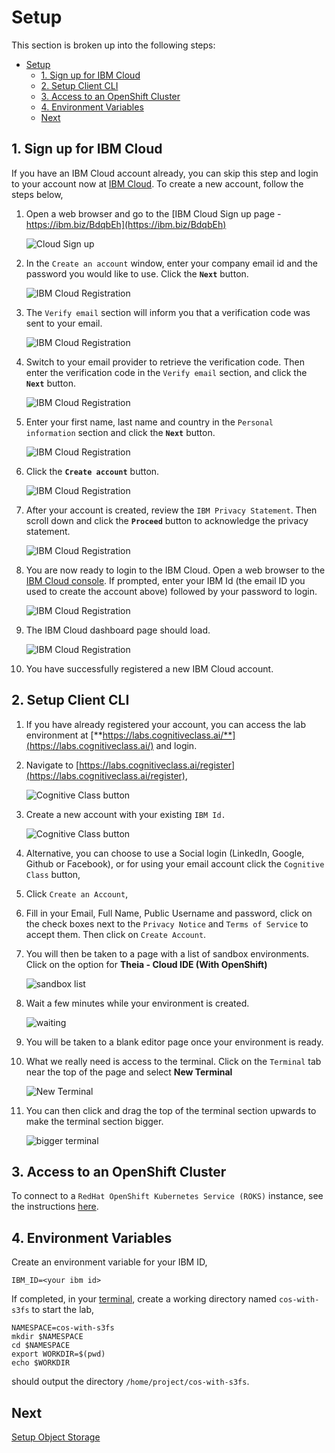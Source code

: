 # Setup

This section is broken up into the following steps:

- [Setup](#setup)
  - [1. Sign up for IBM Cloud](#1-sign-up-for-ibm-cloud)
  - [2. Setup Client CLI](#2-setup-client-cli)
  - [3. Access to an OpenShift Cluster](#3-access-to-an-openshift-cluster)
  - [4. Environment Variables](#4-environment-variables)
  - [Next](#next)

## 1. Sign up for IBM Cloud

If you have an IBM Cloud account already, you can skip this step and login to your account now at [IBM Cloud](https://cloud.ibm.com). To create a new account, follow the steps below,

1. Open a web browser and go to the [IBM Cloud Sign up page - https://ibm.biz/BdqbEh](https://ibm.biz/BdqbEh)

   ![Cloud Sign up](../../.gitbook/generic/ibm-cloud-sign-up.png)

1. In the `Create an account` window, enter your company email id and the password you would like to use. Click the **`Next`** button.

    ![IBM Cloud Registration](../../.gitbook/register/create-account.png)

1. The `Verify email` section will inform you that a verification code was sent to your email.

    ![IBM Cloud Registration](../../.gitbook/register/verify-email.png)

1. Switch to your email provider to retrieve the verification code. Then enter the verification code in the `Verify email` section, and click the **`Next`** button.

    ![IBM Cloud Registration](../../.gitbook/register/verify-email.png)

1. Enter your first name, last name and country in the `Personal information` section and click the **`Next`** button.

    ![IBM Cloud Registration](../../.gitbook/register/personal-information.png)

1. Click the **`Create account`** button.

    ![IBM Cloud Registration](../../.gitbook/register/create.png)

1. After your account is created, review the `IBM Privacy Statement`. Then scroll down and click the **`Proceed`** button to acknowledge the privacy statement.

    ![IBM Cloud Registration](../../.gitbook/register/privacy-acknowledge.png)

1. You are now ready to login to the IBM Cloud. Open a web browser to the [IBM Cloud console](https://cloud.ibm.com). If prompted, enter your IBM Id (the email ID you used to create the account above) followed by your password to login.

    ![IBM Cloud Registration](../../.gitbook/register/login.png)

1. The IBM Cloud dashboard page should load.

    ![IBM Cloud Registration](../../.gitbook/register/dashboard.png)

1. You have successfully registered a new IBM Cloud account.

## 2. Setup Client CLI

1. If you have already registered your account, you can access the lab environment at [**https://labs.cognitiveclass.ai/**](https://labs.cognitiveclass.ai/) and login.

1. Navigate to [https://labs.cognitiveclass.ai/register](https://labs.cognitiveclass.ai/register),

    ![Cognitive Class button](../../.gitbook/cognitiveclass/cogClassButton.png)

1. Create a new account with your existing `IBM Id.`

    ![Cognitive Class button](../../.gitbook/cognitiveclass/cogClassButton2.png)

1. Alternative, you can choose to use a Social login (LinkedIn, Google, Github or Facebook), or for using your email account click the `Cognitive Class` button,

1. Click `Create an Account`,

1. Fill in your Email, Full Name, Public Username and password, click on the check boxes next to the `Privacy Notice` and `Terms of Service` to accept them. Then click on `Create Account`.

1. You will then be taken to a page with a list of sandbox environments. Click on the option for **Theia - Cloud IDE (With OpenShift)**

    ![sandbox list](../../.gitbook/cognitiveclass/sandboxList.png)

1. Wait a few minutes while your environment is created.

    ![waiting](../../.gitbook/cognitiveclass/waiting.png)

1. You will be taken to a blank editor page once your environment is ready.

1. What we really need is access to the terminal. Click on the `Terminal` tab near the top of the page and select **New Terminal**

    ![New Terminal](../../.gitbook/cognitiveclass/newTerminal.png)

1. You can then click and drag the top of the terminal section upwards to make the terminal section bigger.

    ![bigger terminal](../../.gitbook/cognitiveclass/biggerTerminal.png)

## 3. Access to an OpenShift Cluster

To connect to a `RedHat OpenShift Kubernetes Service (ROKS)` instance, see the instructions [here](https://ibm.github.io/workshop-setup/ROKS/).

## 4. Environment Variables

Create an environment variable for your IBM ID,

```console
IBM_ID=<your ibm id>
```

If completed, in your [terminal](https://labs.cognitiveclass.ai/), create a working directory named `cos-with-s3fs` to start the lab,

```console
NAMESPACE=cos-with-s3fs
mkdir $NAMESPACE
cd $NAMESPACE
export WORKDIR=$(pwd)
echo $WORKDIR
```

should output the directory `/home/project/cos-with-s3fs`.

## Next

[Setup Object Storage](../cos-with-s3fs/COS.md)